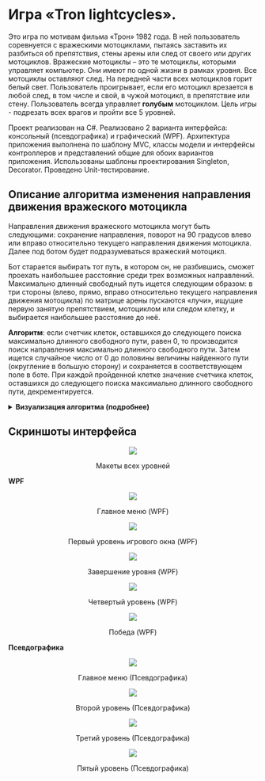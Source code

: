 # Игра «Tron lightcycles».

Это игра по мотивам фильма «Трон» 1982 года.
В ней пользователь соревнуется с вражескими мотоциклами, пытаясь заставить
их разбиться об препятствия, стены арены или след от своего или других мотоциклов.
Вражеские мотоциклы – это те мотоциклы, которыми управляет компьютер.
Они имеют по одной жизни в рамках уровня. Все мотоциклы оставляют след.
На передней части всех мотоциклов горит белый свет. Пользователь проигрывает,
если его мотоцикл врезается в любой след, в том числе и свой, в чужой мотоцикл, в препятствие или стену.
Пользователь всегда управляет __голубым__ мотоциклом.
Цель игры - подрезать всех врагов и пройти все 5 уровней.

Проект реализован на C#. Реализовано 2 варианта интерфейса: консольный (псевдографика) и графический (WPF).
Архитектура приложения выполнена по шаблону MVC, классы модели и интерфейсы контроллеров и представлений общие для обоих
вариантов приложения.
Использованы шаблоны проектирования Singleton, Decorator. Проведено Unit-тестирование.

## Описание алгоритма изменения направления движения вражеского мотоцикла

Направления движения вражеского мотоцикла могут быть следующими: сохранение направления, поворот на 90 градусов влево
или вправо относительно текущего направления движения мотоцикла. Далее под ботом будет подразумеваться вражеский
мотоцикл.

Бот старается выбирать тот путь, в котором он, не разбившись, сможет проехать наибольшее расстояние среди трех возможных
направлений. Максимально длинный свободный путь ищется следующим образом: в три стороны (влево, прямо, вправо
относительно текущего направления движения мотоцикла) по матрице арены пускаются «лучи», ищущие первую занятую
препятствием, мотоциклом или следом клетку, и выбирается наибольшее расстояние до неё.

__Алгоритм__: если счетчик клеток, оставшихся до следующего поиска максимально длинного свободного пути, равен 0, то
производится поиск направления максимально длинного свободного пути. Затем ищется случайное число от 0 до половины
величины найденного пути (округление в большую сторону) и сохраняется в соответствующем поле в боте. При каждой
пройденной клетке значение счетчика клеток, оставшихся до следующего поиска максимально длинного свободного пути,
декрементируется.

<details> 
    <summary><b>Визуализация алгоритма (подробнее)</b></summary> 
    <p>
    На рисунке 1 приведено начальное состояние уровня, на котором будет 
        объяснен поиск максимально длинного свободного пути. Сетка отображена для лучшего понимания. 
        На рисунке показана ситуация не в самом начале игры, а когда уже мотоциклы проехали по одной клетке.
        В самом начале игры для желтого бота при движении вверх расстояние составило бы 9 клеток, при движении вправо 10 клеток, при движении вниз 1 клетку. Поэтому было выбрано движение вправо. Аналогично для других ботов.
    </p>
     <p align="center" width="100%">
        <img width="60%" src="https://github.com/user-attachments/assets/3a3dc9e4-c84b-4cd2-a8ad-bf66dfba89e1">
    </p>
    <p align="center">Рисунок 1 – поиск максимально длинного свободного пути</p>
    <p>
        На рисунке 2 показано продолжение игрового процесса, представленного на рисунке 1. Голубой мотоцикл – пользовательский. Допустим, что число, равное случайному числу от 0 до половины величины найденного максимального свободного пути (по рисунку 10, эта величина составляет 7), равно 2. Желтый мотоцикл двигался вправо две клетки, затем в клетке, отмеченной красным происходил поиск максимально длинного свободного пути, после чего мотоцикл повернул на 90 градусов влево и стал двигаться вверх. 
    </p> 
    <p align="center" width="100%">
        <img width="60%" src="https://github.com/user-attachments/assets/ba8acf8e-cc77-4a2f-9930-39cfde73704a">
    </p>
    <p align="center">Рисунок 2 – визуализация алгоритма изменения направления движения бота</p>
</details>

## Скриншоты интерфейса 
<div align="center">
  <img src="https://github.com/user-attachments/assets/fc59b93b-e789-4b69-b66e-f1c7acad30fe">
  <p>Макеты всех уровней</p>
</div>

__WPF__
<div align="center">
  <img src="https://github.com/user-attachments/assets/1384b00f-080a-4994-9e14-84d01cef417e">
  <p>Главное меню (WPF)</p>

  <img src="https://github.com/user-attachments/assets/3fee5c5e-d084-42b9-a7f7-22dea9cb4bbd">
  <p>Первый уровень игрового окна (WPF)</p>

  <img  src="https://github.com/user-attachments/assets/343b8e79-7229-4b61-8269-a4f11e952e5a">
  <p>Завершение уровня (WPF)</p>

  <img  src="https://github.com/user-attachments/assets/8e3dd321-dda5-47e0-9cf1-143b9c458f66">
  <p>Четвертый уровень (WPF)</p>

  <img  src="https://github.com/user-attachments/assets/0357a56f-25fe-4654-b17f-9a6044080e63">
  <p>Победа (WPF)</p>
  
</div>

__Псевдографика__
<div align="center">
  <img src="https://github.com/user-attachments/assets/1caeb1cf-ee3f-4598-9c4b-00493e1cd48a">
  <p>Главное меню (Псевдографика)</p>

  <img src="https://github.com/user-attachments/assets/22adce87-44f9-4a22-a4ac-9857b3f7fea3">
  <p>Второй уровень (Псевдографика)</p>

  <img src="https://github.com/user-attachments/assets/57e4aa5e-bd23-47ff-8076-34724be938f3">
  <p>Третий уровень (Псевдографика)</p>
  
  <img src="https://github.com/user-attachments/assets/ad0c4a3c-42f6-4ac1-b116-4f103c7cf846">
  <p>Пятый уровень (Псевдографика)</p>

</div>
